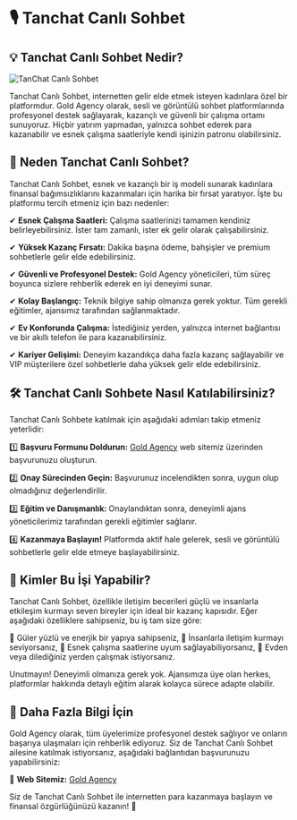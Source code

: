 # 🎙️ Tanchat Canlı Sohbet

## 💡 Tanchat Canlı Sohbet Nedir?
![TanChat Canlı Sohbet](https://h5.tanchat.live/img/introduce@2x.29bb32fb.png) 

Tanchat Canlı Sohbet, internetten gelir elde etmek isteyen kadınlara özel bir platformdur. Gold Agency olarak, sesli ve görüntülü sohbet platformlarında profesyonel destek sağlayarak, kazançlı ve güvenli bir çalışma ortamı sunuyoruz. Hiçbir yatırım yapmadan, yalnızca sohbet ederek para kazanabilir ve esnek çalışma saatleriyle kendi işinizin patronu olabilirsiniz.

## 🚀 Neden Tanchat Canlı Sohbet?

Tanchat Canlı Sohbet, esnek ve kazançlı bir iş modeli sunarak kadınlara finansal bağımsızlıklarını kazanmaları için harika bir fırsat yaratıyor. İşte bu platformu tercih etmeniz için bazı nedenler:

✔ **Esnek Çalışma Saatleri:** Çalışma saatlerinizi tamamen kendiniz belirleyebilirsiniz. İster tam zamanlı, ister ek gelir olarak çalışabilirsiniz.

✔ **Yüksek Kazanç Fırsatı:** Dakika başına ödeme, bahşişler ve premium sohbetlerle gelir elde edebilirsiniz.

✔ **Güvenli ve Profesyonel Destek:** Gold Agency yöneticileri, tüm süreç boyunca sizlere rehberlik ederek en iyi deneyimi sunar.

✔ **Kolay Başlangıç:** Teknik bilgiye sahip olmanıza gerek yoktur. Tüm gerekli eğitimler, ajansımız tarafından sağlanmaktadır.

✔ **Ev Konforunda Çalışma:** İstediğiniz yerden, yalnızca internet bağlantısı ve bir akıllı telefon ile para kazanabilirsiniz.

✔ **Kariyer Gelişimi:** Deneyim kazandıkça daha fazla kazanç sağlayabilir ve VIP müşterilere özel sohbetlerle daha yüksek gelir elde edebilirsiniz.

## 🛠️ Tanchat Canlı Sohbete Nasıl Katılabilirsiniz?

Tanchat Canlı Sohbete katılmak için aşağıdaki adımları takip etmeniz yeterlidir:

1️⃣ **Başvuru Formunu Doldurun:** [Gold Agency](https://goldagency.org) web sitemiz üzerinden başvurunuzu oluşturun.

2️⃣ **Onay Sürecinden Geçin:** Başvurunuz incelendikten sonra, uygun olup olmadığınız değerlendirilir.

3️⃣ **Eğitim ve Danışmanlık:** Onaylandıktan sonra, deneyimli ajans yöneticilerimiz tarafından gerekli eğitimler sağlanır.

4️⃣ **Kazanmaya Başlayın!** Platformda aktif hale gelerek, sesli ve görüntülü sohbetlerle gelir elde etmeye başlayabilirsiniz.

## 🎯 Kimler Bu İşi Yapabilir?

Tanchat Canlı Sohbet, özellikle iletişim becerileri güçlü ve insanlarla etkileşim kurmayı seven bireyler için ideal bir kazanç kapısıdır. Eğer aşağıdaki özelliklere sahipseniz, bu iş tam size göre:

🔹 Güler yüzlü ve enerjik bir yapıya sahipseniz,
🔹 İnsanlarla iletişim kurmayı seviyorsanız,
🔹 Esnek çalışma saatlerine uyum sağlayabiliyorsanız,
🔹 Evden veya dilediğiniz yerden çalışmak istiyorsanız.

Unutmayın! Deneyimli olmanıza gerek yok. Ajansımıza üye olan herkes, platformlar hakkında detaylı eğitim alarak kolayca sürece adapte olabilir.

## 🔗 Daha Fazla Bilgi İçin

Gold Agency olarak, tüm üyelerimize profesyonel destek sağlıyor ve onların başarıya ulaşmaları için rehberlik ediyoruz. Siz de Tanchat Canlı Sohbet ailesine katılmak istiyorsanız, aşağıdaki bağlantıdan başvurunuzu yapabilirsiniz:

🔗 **Web Sitemiz:** [Gold Agency](https://goldagency.org)  

Siz de Tanchat Canlı Sohbet ile internetten para kazanmaya başlayın ve finansal özgürlüğünüzü kazanın! 🚀
